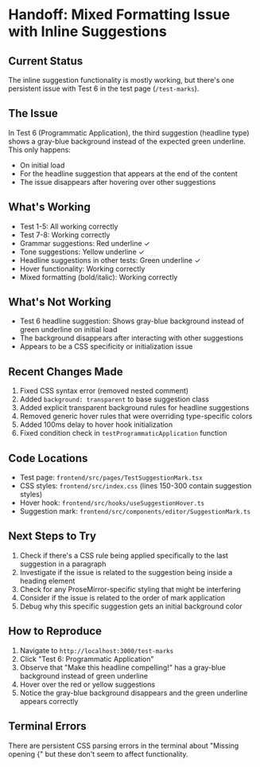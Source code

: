 # Handoff: Mixed Formatting Issue with Inline Suggestions

## Current Status
The inline suggestion functionality is mostly working, but there's one persistent issue with Test 6 in the test page (`/test-marks`).

## The Issue
In Test 6 (Programmatic Application), the third suggestion (headline type) shows a gray-blue background instead of the expected green underline. This only happens:
- On initial load
- For the headline suggestion that appears at the end of the content
- The issue disappears after hovering over other suggestions

## What's Working
- Test 1-5: All working correctly
- Test 7-8: Working correctly
- Grammar suggestions: Red underline ✓
- Tone suggestions: Yellow underline ✓
- Headline suggestions in other tests: Green underline ✓
- Hover functionality: Working correctly
- Mixed formatting (bold/italic): Working correctly

## What's Not Working
- Test 6 headline suggestion: Shows gray-blue background instead of green underline on initial load
- The background disappears after interacting with other suggestions
- Appears to be a CSS specificity or initialization issue

## Recent Changes Made
1. Fixed CSS syntax error (removed nested comment)
2. Added `background: transparent` to base suggestion class
3. Added explicit transparent background rules for headline suggestions
4. Removed generic hover rules that were overriding type-specific colors
5. Added 100ms delay to hover hook initialization
6. Fixed condition check in `testProgrammaticApplication` function

## Code Locations
- Test page: `frontend/src/pages/TestSuggestionMark.tsx`
- CSS styles: `frontend/src/index.css` (lines 150-300 contain suggestion styles)
- Hover hook: `frontend/src/hooks/useSuggestionHover.ts`
- Suggestion mark: `frontend/src/components/editor/SuggestionMark.ts`

## Next Steps to Try
1. Check if there's a CSS rule being applied specifically to the last suggestion in a paragraph
2. Investigate if the issue is related to the suggestion being inside a heading element
3. Check for any ProseMirror-specific styling that might be interfering
4. Consider if the issue is related to the order of mark application
5. Debug why this specific suggestion gets an initial background color

## How to Reproduce
1. Navigate to `http://localhost:3000/test-marks`
2. Click "Test 6: Programmatic Application"
3. Observe that "Make this headline compelling!" has a gray-blue background instead of green underline
4. Hover over the red or yellow suggestions
5. Notice the gray-blue background disappears and the green underline appears correctly

## Terminal Errors
There are persistent CSS parsing errors in the terminal about "Missing opening {" but these don't seem to affect functionality. 